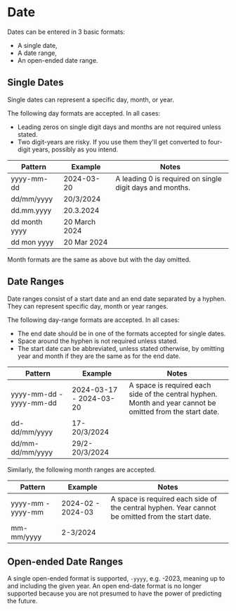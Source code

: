 # Date

Dates can be entered in 3 basic formats:

* A single date,
* A date range,
* An open-ended date range.

## Single Dates

Single dates can represent a specific day, month, or year.

The following day formats are accepted. In all cases:

* Leading zeros on single digit days and months are not required unless stated.
* Two digit-years are risky. If you use them they'll get converted to four-digit
years, possibly as you intend.

Pattern | Example | Notes
--- | --- | ---
yyyy-mm-dd | 2024-03-20 | A leading 0 is required on single digit days and months.
dd/mm/yyyy | 20/3/2024 | 
dd.mm.yyyy | 20.3.2024 |
dd month yyyy | 20 March 2024
dd mon yyyy | 20 Mar 2024

Month formats are the same as above but with the day omitted.

## Date Ranges
Date ranges consist of a start date and an end date separated by a hyphen. They 
can represent specific day, month or year ranges.

The following day-range formats are accepted. In all cases:

* The end date should be in one of the formats accepted for single dates.
* Space around the hyphen is not required unless stated.
* The start date can be abbreviated, unless stated otherwise, by omitting year 
and month if they are the same as for the end date.

Pattern | Example | Notes
--- | --- | ---
yyyy-mm-dd - yyyy-mm-dd | 2024-03-17 - 2024-03-20 | A space is required each side of the central hyphen. Month and year cannot be omitted from the start date.
dd-dd/mm/yyyy | 17-20/3/2024 | 
dd/mm-dd/mm/yyyy | 29/2-20/3/2024 | 

Similarly, the following month ranges are accepted.

Pattern | Example | Notes
--- | --- | ---
yyyy-mm - yyyy-mm | 2024-02 - 2024-03 | A space is required each side of the central hyphen. Year cannot be omitted from the start date.
mm-mm/yyyy | 2-3/2024 | 

## Open-ended Date Ranges

A single open-ended format is supported, `-yyyy`, e.g. -2023, meaning up to and including the given year. An open end-date format is no longer supported because
you are not presumed to have the power of predicting the future.
